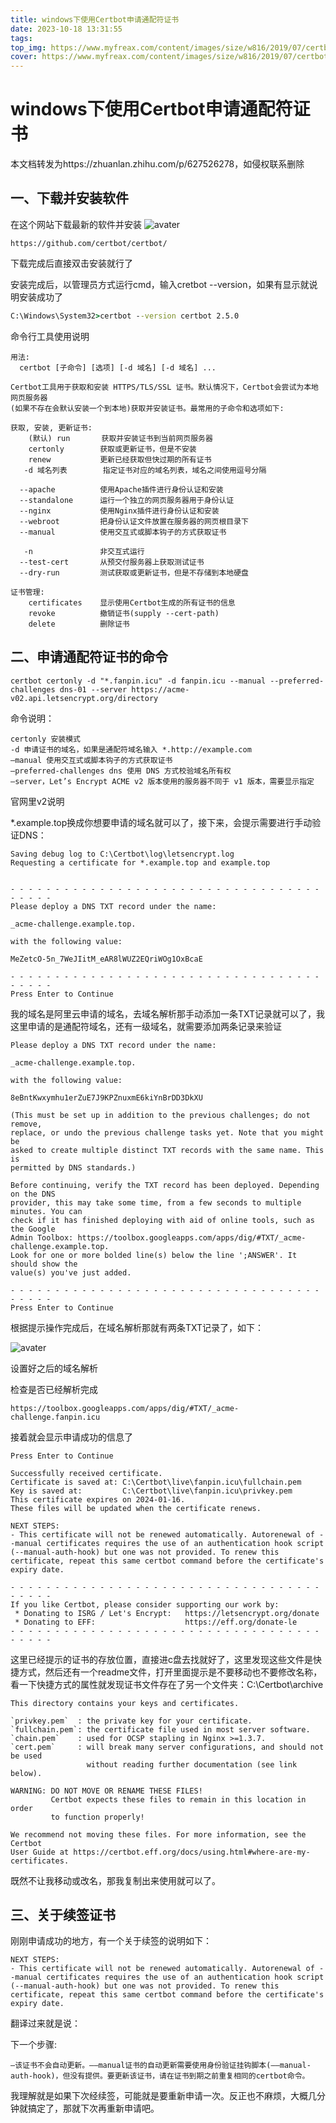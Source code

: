 ```yaml
---
title: windows下使用Certbot申请通配符证书
date: 2023-10-18 13:31:55
tags:
top_img: https://www.myfreax.com/content/images/size/w816/2019/07/certbot.webp
cover: https://www.myfreax.com/content/images/size/w816/2019/07/certbot.webp
---
```

# windows下使用Certbot申请通配符证书

本文档转发为https://zhuanlan.zhihu.com/p/627526278，如侵权联系删除
 
## 一、下载并安装软件
在这个网站下载最新的软件并安装
![avater](https://pic1.zhimg.com/80/v2-0f1de0a1cfd872d02d533c1b5f0a97a8_720w.webp)


```
https://github.com/certbot/certbot/
```


下载完成后直接双击安装就行了

安装完成后，以管理员方式运行cmd，输入cretbot --version，如果有显示就说明安装成功了
```bat
C:\Windows\System32>certbot --version certbot 2.5.0
```
命令行工具使用说明
```
用法:
  certbot [子命令] [选项] [-d 域名] [-d 域名] ...
​
Certbot工具用于获取和安装 HTTPS/TLS/SSL 证书。默认情况下，Certbot会尝试为本地网页服务器
(如果不存在会默认安装一个到本地)获取并安装证书。最常用的子命令和选项如下:
​
获取, 安装, 更新证书:
    (默认) run       获取并安装证书到当前网页服务器
    certonly        获取或更新证书，但是不安装
    renew           更新已经获取但快过期的所有证书
   -d 域名列表        指定证书对应的域名列表，域名之间使用逗号分隔
​
  --apache          使用Apache插件进行身份认证和安装
  --standalone      运行一个独立的网页服务器用于身份认证
  --nginx           使用Nginx插件进行身份认证和安装
  --webroot         把身份认证文件放置在服务器的网页根目录下
  --manual          使用交互式或脚本钩子的方式获取证书
​
   -n               非交互式运行
  --test-cert       从预交付服务器上获取测试证书
  --dry-run         测试获取或更新证书，但是不存储到本地硬盘
​
证书管理:
    certificates    显示使用Certbot生成的所有证书的信息
    revoke          撤销证书(supply --cert-path)
    delete          删除证书
```
## 二、申请通配符证书的命令
```
certbot certonly -d "*.fanpin.icu" -d fanpin.icu --manual --preferred-challenges dns-01 --server https://acme-v02.api.letsencrypt.org/directory
```
命令说明：

```
certonly 安装模式
-d 申请证书的域名，如果是通配符域名输入 *.http://example.com
–manual 使用交互式或脚本钩子的方式获取证书
–preferred-challenges dns 使用 DNS 方式校验域名所有权
–server，Let’s Encrypt ACME v2 版本使用的服务器不同于 v1 版本，需要显示指定
```


官网里v2说明


*.example.top换成你想要申请的域名就可以了，接下来，会提示需要进行手动验证DNS：

```
Saving debug log to C:\Certbot\log\letsencrypt.log
Requesting a certificate for *.example.top and example.top
​

- - - - - - - - - - - - - - - - - - - - - - - - - - - - - - - - - - - - - - - -
Please deploy a DNS TXT record under the name:
​
_acme-challenge.example.top.
​
with the following value:
​
MeZetcO-5n_7WeJIitM_eAR8lWUZ2EQriWOg1OxBcaE
​
- - - - - - - - - - - - - - - - - - - - - - - - - - - - - - - - - - - - - - - -
Press Enter to Continue

```

我的域名是阿里云申请的域名，去域名解析那手动添加一条TXT记录就可以了，我这里申请的是通配符域名，还有一级域名，就需要添加两条记录来验证

```
Please deploy a DNS TXT record under the name:
​
_acme-challenge.example.top.
​
with the following value:
​
8eBntKwxymhu1erZuE7J9KPZnuxmE6kiYnBrDD3DkXU
​
(This must be set up in addition to the previous challenges; do not remove,
replace, or undo the previous challenge tasks yet. Note that you might be
asked to create multiple distinct TXT records with the same name. This is
permitted by DNS standards.)
​
Before continuing, verify the TXT record has been deployed. Depending on the DNS
provider, this may take some time, from a few seconds to multiple minutes. You can
check if it has finished deploying with aid of online tools, such as the Google
Admin Toolbox: https://toolbox.googleapps.com/apps/dig/#TXT/_acme-challenge.example.top.
Look for one or more bolded line(s) below the line ';ANSWER'. It should show the
value(s) you've just added.
​
- - - - - - - - - - - - - - - - - - - - - - - - - - - - - - - - - - - - - - - -
Press Enter to Continue
```
根据提示操作完成后，在域名解析那就有两条TXT记录了，如下：

![avater](https://pic3.zhimg.com/80/v2-e86d0c4690fa78184b61c37049481ed2_720w.webp)



设置好之后的域名解析

检查是否已经解析完成
```
https://toolbox.googleapps.com/apps/dig/#TXT/_acme-challenge.fanpin.icu
```
接着就会显示申请成功的信息了

```
Press Enter to Continue

Successfully received certificate.
Certificate is saved at: C:\Certbot\live\fanpin.icu\fullchain.pem
Key is saved at:         C:\Certbot\live\fanpin.icu\privkey.pem
This certificate expires on 2024-01-16.
These files will be updated when the certificate renews.

NEXT STEPS:
- This certificate will not be renewed automatically. Autorenewal of --manual certificates requires the use of an authentication hook script (--manual-auth-hook) but one was not provided. To renew this certificate, repeat this same certbot command before the certificate's expiry date.

- - - - - - - - - - - - - - - - - - - - - - - - - - - - - - - - - - - - - - - -
If you like Certbot, please consider supporting our work by:
 * Donating to ISRG / Let's Encrypt:   https://letsencrypt.org/donate
 * Donating to EFF:                    https://eff.org/donate-le
- - - - - - - - - - - - - - - - - - - - - - - - - - - - - - - - - - - - - - - -
```
这里已经提示的证书的存放位置，直接进c盘去找就好了，这里发现这些文件是快捷方式，然后还有一个readme文件，打开里面提示是不要移动也不要修改名称，看一下快捷方式的属性就发现证书文件存在了另一个文件夹：C:\Certbot\archive
```
This directory contains your keys and certificates.
​
`privkey.pem`  : the private key for your certificate.
`fullchain.pem`: the certificate file used in most server software.
`chain.pem`    : used for OCSP stapling in Nginx >=1.3.7.
`cert.pem`     : will break many server configurations, and should not be used
                 without reading further documentation (see link below).
​
WARNING: DO NOT MOVE OR RENAME THESE FILES!
         Certbot expects these files to remain in this location in order
         to function properly!
​
We recommend not moving these files. For more information, see the Certbot
User Guide at https://certbot.eff.org/docs/using.html#where-are-my-certificates.
```
既然不让我移动或改名，那我复制出来使用就可以了。

## 三、关于续签证书
刚刚申请成功的地方，有一个关于续签的说明如下：
```
NEXT STEPS:
- This certificate will not be renewed automatically. Autorenewal of --manual certificates requires the use of an authentication hook script (--manual-auth-hook) but one was not provided. To renew this certificate, repeat this same certbot command before the certificate's expiry date.
```
翻译过来就是说：

下一个步骤:
```
—该证书不会自动更新。——manual证书的自动更新需要使用身份验证挂钩脚本(——manual-auth-hook)，但没有提供。要更新该证书，请在证书到期之前重复相同的certbot命令。
```
我理解就是如果下次经续签，可能就是要重新申请一次。反正也不麻烦，大概几分钟就搞定了，那就下次再重新申请吧。
